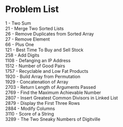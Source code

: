 # Problem List
1 - Two Sum\
21 - Merge Two Sorted Lists\
26 - Remove Duplicates from Sorted Array\
27 - Remove Element\
66 - Plus One\
121 - Best Time To Buy and Sell Stock\
258 - Add Digits\
1108 - Defanging an IP Address\
1512 - Number of Good Pairs\
1757 - Recyclable and Low Fat Products\
1920 - Build Array from Permutation\
1929 - Concatenation of Array\
2703 - Return Length of Arguments Passed\
2769 - Find the Maximum Achievable Number\
2807 - Insert Greatest Common Divisors in Linked List\
2879 - Display the First Three Rows\
2884 - Modify Columns\
3110 - Score of a String\
3289 - The Two Sneaky Numbers of Digitville